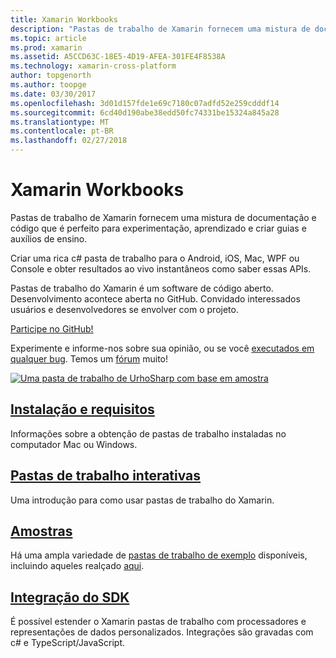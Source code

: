 ```yaml
---
title: Xamarin Workbooks
description: "Pastas de trabalho de Xamarin fornecem uma mistura de documentação e código que é perfeito para experimentação, aprendizado e criar guias e auxílios de ensino."
ms.topic: article
ms.prod: xamarin
ms.assetid: A5CCD63C-18E5-4D19-AFEA-301FE4F8538A
ms.technology: xamarin-cross-platform
author: topgenorth
ms.author: toopge
ms.date: 03/30/2017
ms.openlocfilehash: 3d01d157fde1e69c7180c07adfd52e259cdddf14
ms.sourcegitcommit: 6cd40d190abe38edd50fc74331be15324a845a28
ms.translationtype: MT
ms.contentlocale: pt-BR
ms.lasthandoff: 02/27/2018
---
```

# <a name="xamarin-workbooks"></a>Xamarin Workbooks

Pastas de trabalho de Xamarin fornecem uma mistura de documentação e código que é perfeito para experimentação, aprendizado e criar guias e auxílios de ensino.

Criar uma rica c# pasta de trabalho para o Android, iOS, Mac, WPF ou Console e obter resultados ao vivo instantâneos como saber essas APIs.

Pastas de trabalho do Xamarin é um software de código aberto. Desenvolvimento acontece aberta no GitHub. Convidado interessados usuários e desenvolvedores se envolver com o projeto.

<a class="github-button" href="https://github.com/Microsoft/workbooks" data-size="large" aria-label="View Microsoft/workbooks on GitHub">Participe no GitHub!</a>

Experimente e informe-nos sobre sua opinião, ou se você [executados em qualquer bug](~/tools/workbooks/install.md#reporting-bugs). Temos um [fórum](https://forums.xamarin.com/categories/inspector) muito!

[ ![](images/interactive-1.0.0-urho-planet-earth-small.png "Uma pasta de trabalho de UrhoSharp com base em amostra")](images/interactive-1.0.0-urho-planet-earth.png)

## <a name="installation-and-requirementsinstallmd"></a>[Instalação e requisitos](install.md)

Informações sobre a obtenção de pastas de trabalho instaladas no computador Mac ou Windows.

## <a name="interactive-workbooksworkbookmd"></a>[Pastas de trabalho interativas](workbook.md)

Uma introdução para como usar pastas de trabalho do Xamarin.

## <a name="samplessamplesindexmd"></a>[Amostras](samples/index.md)

Há uma ampla variedade de [pastas de trabalho de exemplo](https://developer.xamarin.com/workbooks/) disponíveis, incluindo aqueles realçado [aqui](samples/index.md).

## <a name="integration-sdksdkindexmd"></a>[Integração do SDK](sdk/index.md)

É possível estender o Xamarin pastas de trabalho com processadores e representações de dados personalizados. Integrações são gravadas com c# e TypeScript/JavaScript.

<script async defer src="https://buttons.github.io/buttons.js"></script>